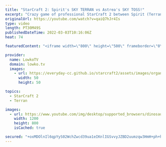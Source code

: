 ```yaml
---
title: "StarCraft 2: Spirit's SKY TERRAN vs Astrea's SKY TOSS!"
excerpt: "Crazy game of professional StarCraft 2 between Spirit (Terran) and Astrea (Protoss). The players decide to sit back and macro up to a Sky Toss and Sky Terran army.   Crazy game - Spirit vs Nice: https://youtu.be/RK4XbHMvfy0  Support my work on Patreon: https://www.patreon.com/lowkotv Become a YouTube"
originalUrl: https://youtube.com/watch?v=qaiQ7hJr4Is
type: video
length: PT30M49S
publishedDateTime: 2022-03-03T10:16:06Z
heat: 74

featuredContent: "<iframe width=\"800\" height=\"500\" frameborder=\"0\" src=\"https://www.youtube.com/embed/qaiQ7hJr4Is\" allow=\"accelerometer; autoplay; encrypted-media; gyroscope; picture-in-picture\" allowfullscreen></iframe>"

provider:
  name: LowkoTV
  domain: lowko.tv
  images:
    - url: https://everyday-cc.github.io/starcraft2/assets/images/organizations/lowko.tv-50x50.jpg
      width: 50
      height: 50

topics:
  - StarCraft 2
  - Terran

images:
  - url: https://www.youtube.com/img/desktop/supported_browsers/dinosaur.png
    width: 1200
    height: 800
    isCached: true

secured: "+oxMDOlnIl6qpYyS02WchZwcd39ua1eIKnlIGSvvyJZBD2uumzqw3HmH+ph+hI+l+wo2Bh1sBPUGhSl3n59kgy7gnXNp75w2bNmMzBL3OYoREsYGOzX14FPlfYLHmyco3xjFRQlbJjyCuQ9+kTFBd9E5K7E3grchvEletDBN6HpcHWrGWVmgqG1fyYCM4nOqRAgDl2NJhufcsSPGlkrNGLafTxZQ/MCGOeG3HaN1aT1Plk3JzvvEiaH8iN3lte9ilK3ZpvALiGubK6fKUaYL3rIyFJRbcGDx3xZZjX1Xi1MP05rwNzSbiXi+WsFM0LG2pZkXqH2L4bbABOmbK9TDLrJoCf6NqNOI/tiYcdaPbE6vpllsB6ViWOJFTIYtpXbkJ58p0PEtypJzfFDypx27pClDEP1KequXlhGDBrkJiv8=;AK9kq1N2oQdYXb/zbtqG6A=="
---
```


